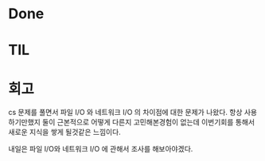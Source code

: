# Done

# TIL

# 회고

cs 문제를 풀면서 파일 I/O 와 네트워크 I/O 의 차이점에 대한 문제가 나왔다.
항상 사용하기만했지 둘이 근본적으로 어떻게 다른지 고민해본경험이 없는데 이번기회를 통해서 새로운 지식을 쌓게 될것같은 느낌이다.

내일은 파일 I/O와 네트워크 I/O 에 관해서 조사를 해보아야겠다.